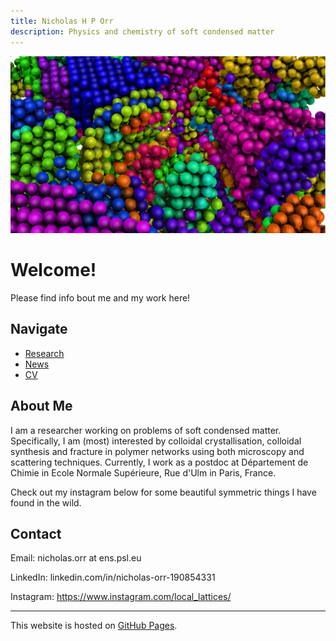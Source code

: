 ```yaml
---
title: Nicholas H P Orr
description: Physics and chemistry of soft condensed matter
---
```


![My Research Image](/Images/DramaticColloidalCrystal.jpg)



# Welcome!

Please find info bout me and my work here! 

## Navigate
- [Research](research.md)
- [News](news.md)
- [CV](cv.md)

## About Me
I am a researcher working on problems of soft condensed matter. Specifically, I am (most) interested by colloidal crystallisation, colloidal synthesis and fracture in polymer networks using both microscopy and scattering techniques. Currently, I work as a postdoc at Département de Chimie in Ecole Normale Supérieure, Rue d'Ulm in Paris, France. 

Check out my instagram below for some beautiful symmetric things I have found in the wild. 

## Contact

Email: nicholas.orr at ens.psl.eu

LinkedIn: linkedin.com/in/nicholas-orr-190854331

Instagram: https://www.instagram.com/local_lattices/

---

This website is hosted on [GitHub Pages](https://pages.github.com/).




